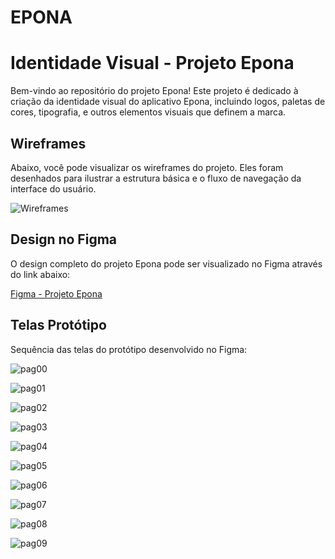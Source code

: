 # EPONA

# Identidade Visual - Projeto Epona

Bem-vindo ao repositório do projeto Epona! Este projeto é dedicado à criação da identidade visual do aplicativo Epona, incluindo logos, paletas de cores, tipografia, e outros elementos visuais que definem a marca.

## Wireframes

Abaixo, você pode visualizar os wireframes do projeto. Eles foram desenhados para ilustrar a estrutura básica e o fluxo de navegação da interface do usuário.

![Wireframes](.//Identidade%20Visual02.png)  


## Design no Figma

O design completo do projeto Epona pode ser visualizado no Figma através do link abaixo:

[Figma - Projeto Epona](https://www.figma.com/proto/fIX2oSxePMEIrNzklt3nEP/Epona?node-id=2-43&t=WXRqUQJDRVOZOkPi-1)

## Telas Protótipo

Sequência das telas do protótipo desenvolvido no Figma:

![pag00](./PagPrototipo/pag00.png)

![pag01](./PagPrototipo/pag01.png)

![pag02](./PagPrototipo/pag02.png)

![pag03](./PagPrototipo/pag03.png)

![pag04](./PagPrototipo/pag04.png)

![pag05](./PagPrototipo/pag05.png)

![pag06](./PagPrototipo/pag06.png)

![pag07](./PagPrototipo/pag07.png)

![pag08](./PagPrototipo/pag08.png)

![pag09](./PagPrototipo/pag09.png)